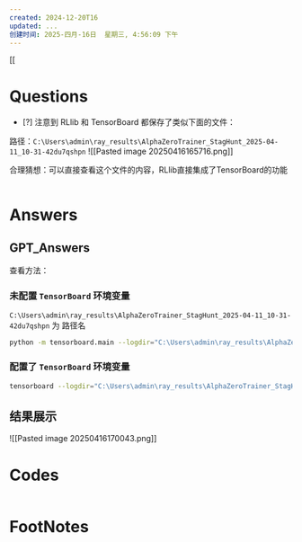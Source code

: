 ```yaml
---
created: 2024-12-20T16
updated: ...
创建时间: 2025-四月-16日  星期三, 4:56:09 下午
---
```

[[

# Questions

- [?] 注意到 RLlib 和 TensorBoard 都保存了类似下面的文件：


路径：`C:\Users\admin\ray_results\AlphaZeroTrainer_StagHunt_2025-04-11_10-31-42du7qshpn` 
![[Pasted image 20250416165716.png]]

合理猜想：可以直接查看这个文件的内容，RLlib直接集成了TensorBoard的功能
```python

```

# Answers

## GPT_Answers
查看方法：

### 未配置 `TensorBoard` 环境变量
`C:\Users\admin\ray_results\AlphaZeroTrainer_StagHunt_2025-04-11_10-31-42du7qshpn` 为 路径名

```bash
python -m tensorboard.main --logdir="C:\Users\admin\ray_results\AlphaZeroTrainer_StagHunt_2025-04-11_10-31-42du7qshpn"

```

### 配置了 `TensorBoard` 环境变量
```bash
tensorboard --logdir="C:\Users\admin\ray_results\AlphaZeroTrainer_StagHunt_2025-04-11_10-31-42du7qshpn"

```

## 结果展示
![[Pasted image 20250416170043.png]]

# Codes

```python

```


# FootNotes
